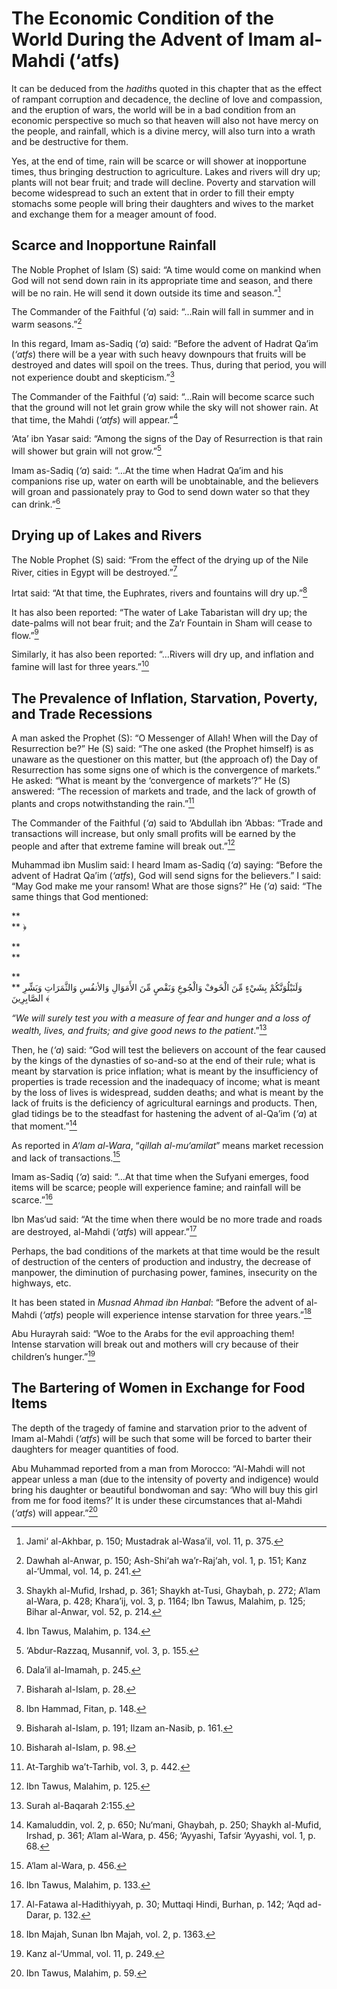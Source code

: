 The Economic Condition of the World During the Advent of Imam al-Mahdi (‘atfs)
==============================================================================

It can be deduced from the *hadith*s quoted in this chapter that as the
effect of rampant corruption and decadence, the decline of love and
compassion, and the eruption of wars, the world will be in a bad
condition from an economic perspective so much so that heaven will also
not have mercy on the people, and rainfall, which is a divine mercy,
will also turn into a wrath and be destructive for them.

Yes, at the end of time, rain will be scarce or will shower at
inopportune times, thus bringing destruction to agriculture. Lakes and
rivers will dry up; plants will not bear fruit; and trade will decline.
Poverty and starvation will become widespread to such an extent that in
order to fill their empty stomachs some people will bring their
daughters and wives to the market and exchange them for a meager amount
of food.

Scarce and Inopportune Rainfall
-------------------------------

The Noble Prophet of Islam (S) said: “A time would come on mankind when
God will not send down rain in its appropriate time and season, and
there will be no rain. He will send it down outside its time and
season.”[^1]

The Commander of the Faithful (*‘a*) said: “…Rain will fall in summer
and in warm seasons.”[^2]

In this regard, Imam as-Sadiq (*‘a*) said: “Before the advent of Hadrat
Qa’im (*‘atfs*) there will be a year with such heavy downpours that
fruits will be destroyed and dates will spoil on the trees. Thus, during
that period, you will not experience doubt and skepticism.”[^3]

The Commander of the Faithful (*‘a*) said: “…Rain will become scarce
such that the ground will not let grain grow while the sky will not
shower rain. At that time, the Mahdi (*‘atfs*) will appear.”[^4]

‘Ata’ ibn Yasar said: “Among the signs of the Day of Resurrection is
that rain will shower but grain will not grow.”[^5]

Imam as-Sadiq (*‘a*) said: “…At the time when Hadrat Qa’im and his
companions rise up, water on earth will be unobtainable, and the
believers will groan and passionately pray to God to send down water so
that they can drink.”[^6]

Drying up of Lakes and Rivers
-----------------------------

The Noble Prophet (S) said: “From the effect of the drying up of the
Nile River, cities in Egypt will be destroyed.”[^7]

Irtat said: “At that time, the Euphrates, rivers and fountains will dry
up.”[^8]

It has also been reported: “The water of Lake Tabaristan will dry up;
the date-palms will not bear fruit; and the Za‘r Fountain in Sham will
cease to flow.”[^9]

Similarly, it has also been reported: “…Rivers will dry up, and
inflation and famine will last for three years.”[^10]

The Prevalence of Inflation, Starvation, Poverty, and Trade Recessions
----------------------------------------------------------------------

A man asked the Prophet (S): “O Messenger of Allah! When will the Day of
Resurrection be?” He (S) said: “The one asked (the Prophet himself) is
as unaware as the questioner on this matter, but (the approach of) the
Day of Resurrection has some signs one of which is the convergence of
markets.” He asked: “What is meant by the ‘convergence of markets’?” He
(S) answered: “The recession of markets and trade, and the lack of
growth of plants and crops notwithstanding the rain.”[^11]

The Commander of the Faithful (*‘a*) said to ‘Abdullah ibn ‘Abbas:
“Trade and transactions will increase, but only small profits will be
earned by the people and after that extreme famine will break out.”[^12]

Muhammad ibn Muslim said: I heard Imam as-Sadiq (*‘a*) saying: “Before
the advent of Hadrat Qa’im (*‘atfs*), God will send signs for the
believers.” I said: “May God make me your ransom! What are those signs?”
He (*‘a*) said: “The same things that God mentioned:

**  
**
﴿

**  
**

**  
**
وَلَنَبْلُوَنَّكُمْ بِشَيْءٍ مِّنَ الْخَوفْ وَالْجُوعِ وَنَقْصٍ مِّنَ
الأَمَوَالِ وَالأنفُسِ وَالثَّمَرَاتِ وَبَشِّرِ الصَّابِرِينَ ﴾

*“We will surely test you with a measure of fear and hunger and a loss
of wealth, lives, and fruits; and give good news to the patient*.”[^13]

Then, he (*‘a*) said: “God will test the believers on account of the
fear caused by the kings of the dynasties of so-and-so at the end of
their rule; what is meant by starvation is price inflation; what is
meant by the insufficiency of properties is trade recession and the
inadequacy of income; what is meant by the loss of lives is widespread,
sudden deaths; and what is meant by the lack of fruits is the deficiency
of agricultural earnings and products. Then, glad tidings be to the
steadfast for hastening the advent of al-Qa’im (*‘a*) at that
moment.”[^14]

As reported in *A‘lam al-Wara*, “*qillah al-mu‘amilat*” means market
recession and lack of transactions.[^15]

Imam as-Sadiq (*‘a*) said: “...At that time when the Sufyani emerges,
food items will be scarce; people will experience famine; and rainfall
will be scarce.”[^16]

Ibn Mas‘ud said: “At the time when there would be no more trade and
roads are destroyed, al-Mahdi (*‘atfs*) will appear.”[^17]

Perhaps, the bad conditions of the markets at that time would be the
result of destruction of the centers of production and industry, the
decrease of manpower, the diminution of purchasing power, famines,
insecurity on the highways, etc.

It has been stated in *Musnad Ahmad ibn* *Hanbal*: “Before the advent of
al-Mahdi (*‘atfs*) people will experience intense starvation for three
years.”[^18]

Abu Hurayrah said: “Woe to the Arabs for the evil approaching them!
Intense starvation will break out and mothers will cry because of their
children’s hunger.”[^19]

The Bartering of Women in Exchange for Food Items
-------------------------------------------------

The depth of the tragedy of famine and starvation prior to the advent of
Imam al-Mahdi (*‘atfs*) will be such that some will be forced to barter
their daughters for meager quantities of food.

Abu Muhammad reported from a man from Morocco: “Al-Mahdi will not appear
unless a man (due to the intensity of poverty and indigence) would bring
his daughter or beautiful bondwoman and say: ‘Who will buy this girl
from me for food items?’ It is under these circumstances that al-Mahdi
(*‘atfs*) will appear.”[^20]

[^1]: Jami‘ al-Akhbar, p. 150; Mustadrak al-Wasa’il, vol. 11, p. 375.

[^2]: Dawhah al-Anwar, p. 150; Ash-Shi‘ah wa’r-Raj‘ah, vol. 1, p. 151;
Kanz al-‘Ummal, vol. 14, p. 241.

[^3]: Shaykh al-Mufid, Irshad, p. 361; Shaykh at-Tusi, Ghaybah, p. 272;
A‘lam al-Wara, p. 428; Khara’ij, vol. 3, p. 1164; Ibn Tawus, Malahim, p.
125; Bihar al-Anwar, vol. 52, p. 214.

[^4]: Ibn Tawus, Malahim, p. 134.

[^5]: ‘Abdur-Razzaq, Musannif, vol. 3, p. 155.

[^6]: Dala’il al-Imamah, p. 245.

[^7]: Bisharah al-Islam, p. 28.

[^8]: Ibn Hammad, Fitan, p. 148.

[^9]: Bisharah al-Islam, p. 191; Ilzam an-Nasib, p. 161.

[^10]: Bisharah al-Islam, p. 98.

[^11]: At-Targhib wa’t-Tarhib, vol. 3, p. 442.

[^12]: Ibn Tawus, Malahim, p. 125.

[^13]: Surah al-Baqarah 2:155.

[^14]: Kamaluddin, vol. 2, p. 650; Nu‘mani, Ghaybah, p. 250; Shaykh
al-Mufid, Irshad, p. 361; A‘lam al-Wara, p. 456; ‘Ayyashi, Tafsir
‘Ayyashi, vol. 1, p. 68.

[^15]: A‘lam al-Wara, p. 456.

[^16]: Ibn Tawus, Malahim, p. 133.

[^17]: Al-Fatawa al-Hadithiyyah, p. 30; Muttaqi Hindi, Burhan, p. 142;
‘Aqd ad-Darar, p. 132.

[^18]: Ibn Majah, Sunan Ibn Majah, vol. 2, p. 1363.

[^19]: Kanz al-‘Ummal, vol. 11, p. 249.

[^20]: Ibn Tawus, Malahim, p. 59.



